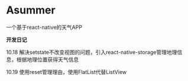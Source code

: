 # Asummer
一个基于react-native的天气APP

**开发日记**

10.18 解决setstate不改变视图的问题，引入react-native-storage管理地理信息，根据地理位置获得天气信息

10.19 使用reset管理理由，使用FlatList代替ListView
